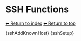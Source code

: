 # SSH Functions

[⬅ Return to index](index.md)
[⬅ Return to top](../index.md)

{sshAddKnownHost}
{sshSetup}
